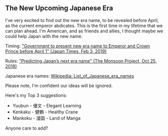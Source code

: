 ## The New Upcoming Japanese Era

I've very excited to find out the new era name, to be revealed before April, as the current emperor abdicates. This is the first time in my lifetime that we can plan ahead. I'm American, and as friends and allies, I thought maybe we could help Japan with the new name.

Timing: ["Government to present new era name to Emperor and Crown Prince before April 1" (Japan Times, Feb 3, 2019)](https://www.japantimes.co.jp/news/2019/02/03/national/government-present-new-era-name-emperor-crown-prince-april-1/#.XGnvc5OQHUK)

Rules: ["Predicting Japan’s next era name" (The Monsoon Project, Oct 25, 2018)](https://themonsoonproject.org/2018/10/25/predicting-japans-next-era-name)

Japanese era names: [Wikipedia: List_of_Japanese_era_names](https://en.wikipedia.org/wiki/List_of_Japanese_era_names)

Please note, I'm confident our ideas will be ignored.

Here's my Top 3 suggestions:

* Yuubun - 優文 - Elegant Learning
* Kenkaku - 健鶴 - Healthy Crane
* Mankoku - 漫国 - Land of Manga

Anyone care to add? 
